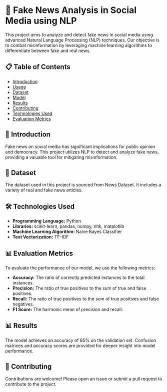 # 📰 Fake News Analysis in Social Media using NLP

This project aims to analyze and detect fake news in social media using advanced Natural Language Processing (NLP) techniques. Our objective is to combat misinformation by leveraging machine learning algorithms to differentiate between fake and real news.

## 📋 Table of Contents

- [Introduction](#introduction)
- [Usage](#usage)
- [Dataset](#dataset)
- [Model](#model)
- [Results](#results)
- [Contributing](#contributing)
- [Technologies Used](#-technologies-used)
- [Evaluation Metrics](#-evaluation-metrics)

## 📖 Introduction

Fake news on social media has significant implications for public opinion and democracy. This project utilizes NLP to detect and analyze fake news, providing a valuable tool for mitigating misinformation.

## 📂 Dataset

The dataset used in this project is sourced from News Dataset. It includes a variety of real and fake news articles.

## 🛠️ Technologies Used

- **Programming Language:** Python
- **Libraries:** scikit-learn, pandas, numpy, nltk, matplotlib
- **Machine Learning Algorithm:** Naive Bayes Classifier
- **Text Vectorization:** TF-IDF

## 📊 Evaluation Metrics

To evaluate the performance of our model, we use the following metrics:

- **Accuracy:** The ratio of correctly predicted instances to the total instances.
- **Precision:** The ratio of true positives to the sum of true and false positives.
- **Recall:** The ratio of true positives to the sum of true positives and false negatives.
- **F1 Score:** The harmonic mean of precision and recall.

## 📊 Results

The model achieves an accuracy of 85% on the validation set. Confusion matrices and accuracy scores are provided for deeper insight into model performance.

## 🤝 Contributing

Contributions are welcome! Please open an issue or submit a pull request to contribute to the project.

